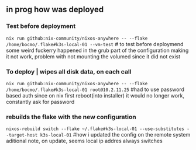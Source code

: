 ## in prog how was deployed

### Test before deployment
`nix run github:nix-community/nixos-anywhere -- --flake /home/bocmo/.flake#k3s-local-01 --vm-test` # to test before deploymend
some weird fuckerry happened in the grub part of the configuration making it not work, problem with not mounting the volumed since it did not exist

### To deploy | wipes all disk data, on each call
`nix run github:nix-community/nixos-anywhere -- --flake /home/bocmo/.flake#k3s-local-01 root@10.2.11.25` #had to use password based auth since on nix first reboot(into installer) it would no longer work, constantly ask for password


### rebuilds the flake with the new configuration
`nixos-rebuild switch --flake ~/.flake#k3s-local-01 --use-substitutes --target-host k3s-local-01` #how i updated the config on the remote system
aditional note, on update, seems local ip addres always switches
